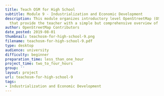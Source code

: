 ```yaml
---
title: Teach OSM for High School
subtitle: Module 9 - Industrialization and Economic Development
description: This module organizes introductory level OpenStreetMap (OSM) resources
  that provide the teacher with a simple but comprehensive overview of the OSM project.
author: OpenStreetMap Contributors
date_posted: 2019-08-01
thumbnail: teachosm-for-high-school-9.png
filename: teachosm-for-high-school-9.pdf
type: desktop
audience: university
difficulty: beginner
preparation_time: less_than_one_hour
project_time: two_to_four_hours
group: ''
layout: project
url: teachosm-for-high-school-9
tags:
- Industrialization and Economic Development
---
```


